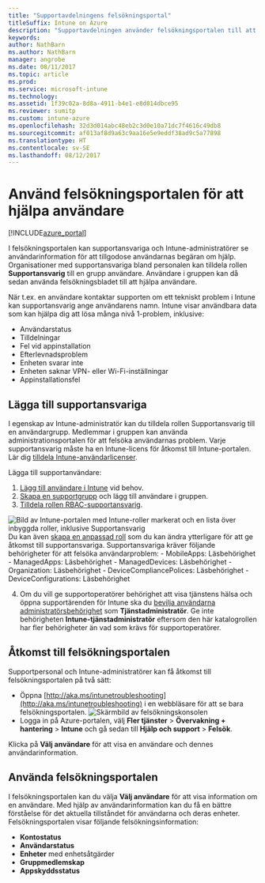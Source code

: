 ```yaml
---
title: "Supportavdelningens felsökningsportal"
titleSuffix: Intune on Azure
description: "Supportavdelningen använder felsökningsportalen till att lösa användarnas tekniska problem"
keywords: 
author: NathBarn
ms.author: NathBarn
manager: angrobe
ms.date: 08/11/2017
ms.topic: article
ms.prod: 
ms.service: microsoft-intune
ms.technology: 
ms.assetid: 1f39c02a-8d8a-4911-b4e1-e8d014dbce95
ms.reviewer: sumitp
ms.custom: intune-azure
ms.openlocfilehash: 32d3d014abc48eb2c3d0e10a71dc7f4616c49db8
ms.sourcegitcommit: af013af8d9a63c9aa16e5e9eddf38ad9c5a77898
ms.translationtype: HT
ms.contentlocale: sv-SE
ms.lasthandoff: 08/12/2017
---
```

# <a name="use-the-troubleshooting-portal-to-help-users"></a>Använd felsökningsportalen för att hjälpa användare

[!INCLUDE[azure_portal](./includes/azure_portal.md)]

I felsökningsportalen kan supportansvariga och Intune-administratörer se användarinformation för att tillgodose användarnas begäran om hjälp. Organisationer med supportansvariga bland personalen kan tilldela rollen **Supportansvarig** till en grupp användare. Användare i gruppen kan då sedan använda felsökningsbladet till att hjälpa användare.

När t.ex. en användare kontaktar supporten om ett tekniskt problem i Intune kan supportansvarig ange användarens namn. Intune visar användbara data som kan hjälpa dig att lösa många nivå 1-problem, inklusive:
- Användarstatus
- Tilldelningar
- Fel vid appinstallation
- Efterlevnadsproblem
- Enheten svarar inte
-   Enheten saknar VPN- eller Wi-Fi-inställningar
-   Appinstallationsfel

## <a name="add-help-desk-operators"></a>Lägga till supportansvariga
I egenskap av Intune-administratör kan du tilldela rollen Supportansvarig till en användargrupp. Medlemmar i gruppen kan använda administrationsportalen för att felsöka användarnas problem. Varje supportansvarig måste ha en Intune-licens för åtkomst till Intune-portalen. Lär dig [tilldela Intune-användarlicenser](licenses-assign.md).

Lägga till supportanvändare:
1. [Lägg till användare i Intune](users-add.md) vid behov.
2. [Skapa en supportgrupp](groups-add.md) och lägg till användare i gruppen.
3. [Tilldela rollen RBAC-supportansvarig](role-based-access-control.md#built-in-roles).

  ![Bild av Intune-portalen med Intune-roller markerat och en lista över inbyggda roller, inklusive Supportansvarig](./media/help-desk-user-add.png) Du kan även [skapa en anpassad roll](role-based-access-control.md#custom-roles) som du kan ändra ytterligare för att ge åtkomst till supportansvariga.  Supportansvariga kräver följande behörigheter för att felsöka användarproblem:
    - MobileApps: Läsbehörighet
    - ManagedApps: Läsbehörighet
    - ManagedDevices: Läsbehörighet
    - Organization: Läsbehörighet
    - DeviceCompliancePolices: Läsbehörighet
    - DeviceConfigurations: Läsbehörighet

4. Om du vill ge supportoperatörer behörighet att visa tjänstens hälsa och öppna supportärenden för Intune ska du [bevilja användarna administratörsbehörighet](https://docs.microsoft.com/azure/active-directory/active-directory-users-assign-role-azure-portal) som **Tjänstadministratör**. Ge inte behörigheten **Intune-tjänstadministratör** eftersom den här katalogrollen har fler behörigheter än vad som krävs för supportoperatörer.

## <a name="access-the-troubleshooting-portal"></a>Åtkomst till felsökningsportalen

Supportpersonal och Intune-administratörer kan få åtkomst till felsökningsportalen på två sätt:
- Öppna [http://aka.ms/intunetroubleshooting](http://aka.ms/intunetroubleshooting) i en webbläsare för att se bara felsökningsportalen.
  ![Skärmbild av felsökningskonsolen](./media/help-desk-console.png)
- Logga in på Azure-portalen, välj **Fler tjänster** > **Övervakning + hantering** > **Intune** och gå sedan till **Hjälp och support** > **Felsök**.

Klicka på **Välj användare** för att visa en användare och dennes användarinformation.

## <a name="use-the-troubleshooting-portal"></a>Använda felsökningsportalen

I felsökningsportalen kan du välja **Välj användare** för att visa information om en användare. Med hjälp av användarinformation kan du få en bättre förståelse för det aktuella tillståndet för användarna och deras enheter. Felsökningsportalen visar följande felsökningsinformation:
- **Kontostatus**
- **Användarstatus**
- **Enheter** med enhetsåtgärder
- **Gruppmedlemskap**
- **Appskyddsstatus**

